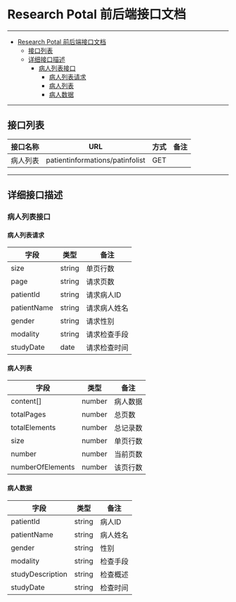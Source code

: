 # Research Potal 前后端接口文档


---


<!-- code_chunk_output -->

* [Research Potal 前后端接口文档](#research-potal-前后端接口文档)
	* [接口列表](#接口列表)
	* [详细接口描述](#详细接口描述)
		* [病人列表接口](#病人列表接口)
			* [病人列表请求](#病人列表请求)
			* [病人列表](#病人列表)
			* [病人数据](#病人数据)


---
## 接口列表
| 接口名称 |               URL               | 方式 | 备注 |
| -------- | ------------------------------- | ---- | ---- |
| 病人列表 | patientinformations/patinfolist | GET  |      |


----------
## 详细接口描述
### 病人列表接口
#### 病人列表请求
|    字段     |  类型  |     备注     |
| ----------- | ------ | ------------ |
| size        | string | 单页行数     |
| page        | string | 请求页数     |
| patientId   | string | 请求病人ID   |
| patientName | string | 请求病人姓名 |
| gender      | string | 请求性别     |
| modality    | string | 请求检查手段 |
| studyDate   | date | 请求检查时间 |

#### 病人列表
|       字段       |  类型  |   备注   |
| ---------------- | ------ | -------- |
| content[]        | number | 病人数据 |
| totalPages       | number | 总页数   |
| totalElements    | number | 总记录数 |
| size             | number | 单页行数 |
| number           | number | 当前页数 |
| numberOfElements | number | 该页行数 |

#### 病人数据
|       字段       |  类型  |   备注   |
| ---------------- | ------ | -------- |
| patientId        | string | 病人ID   |
| patientName      | string | 病人姓名 |
| gender           | string | 性别     |
| modality         | string | 检查手段 |
| studyDescription | string | 检查概述 |
| studyDate        | string | 检查时间 |
